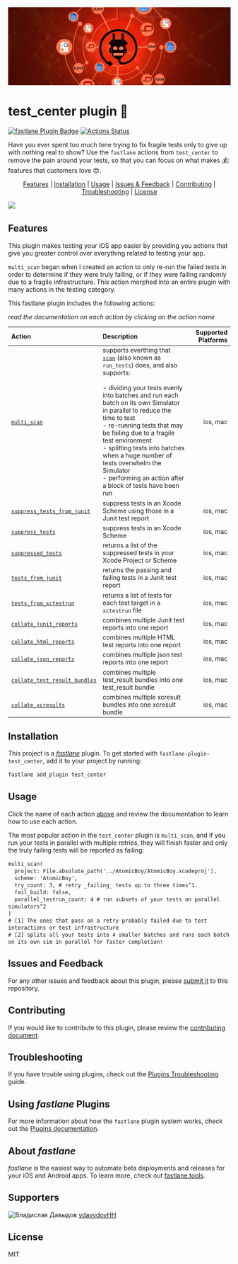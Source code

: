 

<img src="docs/test_center_banner.png" />

# test_center plugin 🎯
[![fastlane Plugin Badge](https://rawcdn.githack.com/fastlane/fastlane/master/fastlane/assets/plugin-badge.svg)](https://rubygems.org/gems/fastlane-plugin-test_center) [![Actions Status](https://github.com/lyndsey-ferguson/fastlane-plugin-test_center/workflows/Run%20Tests/badge.svg)](https://github.com/lyndsey-ferguson/fastlane-plugin-test_center/actions)

Have you ever spent too much time trying to fix fragile tests only to give up with nothing real to show? Use the `fastlane` actions from `test_center` to remove the pain around your tests, so that you can focus on what makes 💰: features that customers love 😍.

<p align="center">
  <a href="#features">Features</a> |
  <a href="#installation">Installation</a> |
  <a href="#usage">Usage</a> |
  <a href="#issues-and-feedback">Issues &amp; Feedback</a> |
  <a href="#contributing">Contributing</a> |
  <a href="#troubleshooting">Troubleshooting</a> |
  <a href="#license">License</a>
</p>

<img src="docs/multi_scan.gif" />

## Features

This plugin makes testing your iOS app easier by providing you actions that give you greater control over everything related to testing your app. 

`multi_scan` began when I created an action to only re-run the failed tests in order to determine if they were truly failing, or if they were failing randomly due to a fragile infrastructure. This action morphed into an entire plugin with many actions in the testing category.

This fastlane plugin includes the following actions:

_read the documentation on each action by clicking on the action name_

| Action | Description | Supported Platforms |
| :--- | :--- | ---: |
|[`multi_scan`](docs/feature_details/multi_scan.md)| supports everthing that [`scan`](https://docs.fastlane.tools/actions/scan/) (also known as `run_tests`) does, and also supports:</br></br>- dividing your tests evenly into batches and run each batch on its own Simulator in parallel to reduce the time to test</br>- re-running tests that may be failing due to a fragile test environment</br>- splitting tests into batches when a huge number of tests overwhelm the Simulator</br> - performing an action after a block of tests have been run| ios, mac |
| [`suppress_tests_from_junit`](docs/feature_details/suppress_tests_from_junit.md) | suppress tests in an Xcode Scheme using those in a Junit test report | ios, mac |
| [`suppress_tests`](docs/feature_details/suppress_tests.md) | suppress tests in an Xcode Scheme | ios, mac |
| [`suppressed_tests`](docs/feature_details/suppressed_tests.md) | returns a list of the suppressed tests in your Xcode Project or Scheme | ios, mac |
| [`tests_from_junit`](docs/feature_details/tests_from_junit.md) | returns the passing and failing tests in a Junit test report | ios, mac |
| [`tests_from_xctestrun`](docs/feature_details/tests_from_xctestrun.md) | returns a list of tests for each test target in a `xctestrun` file  | ios, mac |
| [`collate_junit_reports`](docs/feature_details/collate_junit_reports.md) | combines multiple Junit test reports into one report | ios, mac |
| [`collate_html_reports`](docs/feature_details/collate_html_reports.md) | combines multiple HTML test reports into one report | ios, mac |
| [`collate_json_reports`](docs/feature_details/collate_json_reports.md) | combines multiple json test reports into one report | ios, mac |
| [`collate_test_result_bundles`](docs/feature_details/collate_test_result_bundles.md) | combines multiple test_result bundles into one test_result bundle | ios, mac |
| [`collate_xcresults`](docs/feature_details/collate_xcresults.md) | combines multiple xcresult bundles into one xcresult bundle | ios, mac |


## Installation

This project is a [_fastlane_](https://github.com/fastlane/fastlane) plugin. To get started with `fastlane-plugin-test_center`, add it to your project by running:

```bash
fastlane add_plugin test_center
```

## Usage

Click the name of each action [above](#features) and review the documentation to learn how to use each action.

The most popular action in the `test_center` plugin is `multi_scan`, and if you run your tests in parallel with multiple retries, they will finish faster and only the truly failing tests will be reported as failing:

```action
multi_scan(
  project: File.absolute_path('../AtomicBoy/AtomicBoy.xcodeproj'),
  scheme: 'AtomicBoy',
  try_count: 3, # retry _failing_ tests up to three times^1. 
  fail_build: false,
  parallel_testrun_count: 4 # run subsets of your tests on parallel simulators^2
)
# [1] The ones that pass on a retry probably failed due to test interactions or test infrastructure
# [2] splits all your tests into 4 smaller batches and runs each batch on its own sim in parallel for faster completion!
```


## Issues and Feedback

For any other issues and feedback about this plugin, please [submit it](https://github.com/lyndsey-ferguson/fastlane-plugin-test_center/issues) to this repository.

## Contributing

If you would like to contribute to this plugin, please review the [contributing document][contributing doc].

## Troubleshooting

If you have trouble using plugins, check out the [Plugins Troubleshooting](https://docs.fastlane.tools/plugins/plugins-troubleshooting/) guide.

## Using _fastlane_ Plugins

For more information about how the `fastlane` plugin system works, check out the [Plugins documentation](https://docs.fastlane.tools/plugins/create-plugin/).

## About _fastlane_

_fastlane_ is the easiest way to automate beta deployments and releases for your iOS and Android apps. To learn more, check out [fastlane.tools](https://fastlane.tools).

## Supporters

![Владислав Давыдов](https://avatars1.githubusercontent.com/u/47553334?s=44&u=4691860dba898943b947180b3d28bb85851b0d7c&v=4)
[vdavydovHH](https://github.com/vdavydovHH)

## License

MIT

<!-- Links -->
[contributing doc]: ./docs/CONTRIBUTING.md
